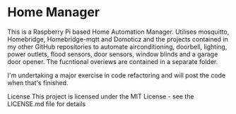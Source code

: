 # Home Manager
This is a Raspberry Pi based Home Automation Manager. Utilises mosquitto, Homebridge, Homebridge-mqtt and Domoticz and the projects contained in my other GitHub repositories to automate airconditioning, doorbell, lighting, power outlets, flood sensors, door sensors, window blinds and a garage door opener. The fucntional overiews are contained in a separate folder.

I'm undertaking a major exercise in code refactoring and will post the code when that's finished.

License
This project is licensed under the MIT License - see the LICENSE.md file for details

